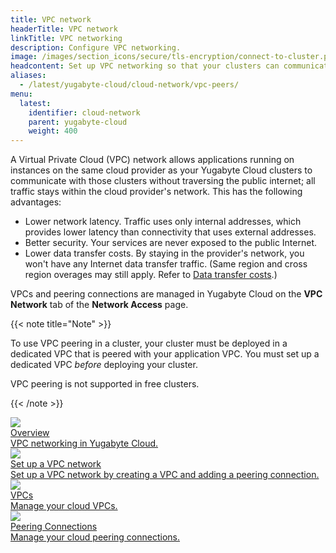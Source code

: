 ```yaml
---
title: VPC network
headerTitle: VPC network
linkTitle: VPC networking
description: Configure VPC networking.
image: /images/section_icons/secure/tls-encryption/connect-to-cluster.png
headcontent: Set up VPC networking so that your clusters can communicate privately with applications.
aliases:
  - /latest/yugabyte-cloud/cloud-network/vpc-peers/
menu:
  latest:
    identifier: cloud-network
    parent: yugabyte-cloud
    weight: 400
---
```


A Virtual Private Cloud (VPC) network allows applications running on instances on the same cloud provider as your Yugabyte Cloud clusters to communicate with those clusters without traversing the public internet; all traffic stays within the cloud provider's network. This has the following advantages:

- Lower network latency. Traffic uses only internal addresses, which provides lower latency than connectivity that uses external addresses.
- Better security. Your services are never exposed to the public Internet.
- Lower data transfer costs. By staying in the provider's network, you won't have any Internet data transfer traffic. (Same region and cross region overages may still apply. Refer to [Data transfer costs](../../cloud-admin/cloud-billing-costs/#data-transfer-costs).)

VPCs and peering connections are managed in Yugabyte Cloud on the **VPC Network** tab of the **Network Access** page.

{{< note title="Note" >}}

To use VPC peering in a cluster, your cluster must be deployed in a dedicated VPC that is peered with your application VPC. You must set up a dedicated VPC _before_ deploying your cluster.

VPC peering is not supported in free clusters.

{{< /note >}}

<div class="row">

  <div class="col-12 col-md-6 col-lg-12 col-xl-6">
    <a class="section-link icon-offset" href="./cloud-vpc-intro/">
      <div class="head">
        <img class="icon" src="/images/section_icons/manage/backup.png" aria-hidden="true" />
        <div class="title">Overview</div>
      </div>
      <div class="body">
        VPC networking in Yugabyte Cloud.
      </div>
    </a>
  </div>

  <div class="col-12 col-md-6 col-lg-12 col-xl-6">
    <a class="section-link icon-offset" href="./cloud-vpc-setup/">
      <div class="head">
        <img class="icon" src="/images/section_icons/manage/backup.png" aria-hidden="true" />
        <div class="title">Set up a VPC network</div>
      </div>
      <div class="body">
        Set up a VPC network by creating a VPC and adding a peering connection.
      </div>
    </a>
  </div>

  <div class="col-12 col-md-6 col-lg-12 col-xl-6">
    <a class="section-link icon-offset" href="./cloud-add-vpc/">
      <div class="head">
        <img class="icon" src="/images/section_icons/manage/backup.png" aria-hidden="true" />
        <div class="title">VPCs</div>
      </div>
      <div class="body">
        Manage your cloud VPCs.
      </div>
    </a>
  </div>

  <div class="col-12 col-md-6 col-lg-12 col-xl-6">
    <a class="section-link icon-offset" href="./cloud-add-peering/">
      <div class="head">
        <img class="icon" src="/images/section_icons/quick_start/create_cluster.png" aria-hidden="true" />
        <div class="title">Peering Connections</div>
      </div>
      <div class="body">
        Manage your cloud peering connections.
      </div>
    </a>
  </div>
<!--
  <div class="col-12 col-md-6 col-lg-12 col-xl-6">
    <a class="section-link icon-offset" href="endpoints/">
      <div class="head">
        <img class="icon" src="/images/section_icons/manage/enterprise/edit_universe.png" aria-hidden="true" />
        <div class="title">Manage Endpoints</div>
      </div>
      <div class="body">
        Manage the endpoints for connecting to clusters.
      </div>
    </a>
  </div>
-->
</div>
